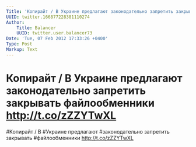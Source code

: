 ```yaml
---
Title: 'Копирайт / В Украине предлагают законодательно запретить закрывать файлообменники http://t.co/zZZYTwXL'
UUID: twitter.166877228381110274
Author:
    Title: Balancer
    UUID: twitter.user.balancer73
Date: 'Tue, 07 Feb 2012 17:33:26 +0400'
Type: Post
Markup: Text
---
```


# Копирайт / В Украине предлагают законодательно запретить закрывать файлообменники http://t.co/zZZYTwXL

#Копирайт / В #Украине предлагают #законодательно запретить
закрывать #файлообменники http://t.co/zZZYTwXL